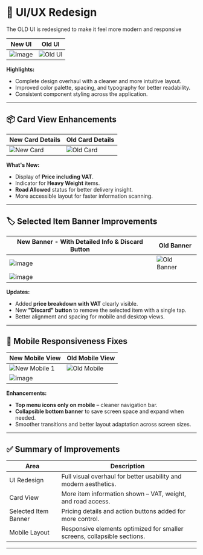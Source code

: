 # 📝 UI/UX Redesign 

The OLD UI is redesigned to make it feel more modern and responsive



| New UI                                                                                 | Old UI                                                                                 |
|----------------------------------------------------------------------------------------|----------------------------------------------------------------------------------------|
| ![image](https://github.com/user-attachments/assets/296abd33-1b33-4e47-8880-7ef231a02ea0)| ![Old UI](https://github.com/user-attachments/assets/d29c41c3-0120-4335-97e3-ce2669ee16a4) |

**Highlights:**
- Complete design overhaul with a cleaner and more intuitive layout.
- Improved color palette, spacing, and typography for better readability.
- Consistent component styling across the application.

---

## 📦 Card View Enhancements

| New Card Details                                                                      | Old Card Details                                                                      |
|----------------------------------------------------------------------------------------|----------------------------------------------------------------------------------------|
| ![New Card](https://github.com/user-attachments/assets/18904a07-4188-495c-971a-aa1f5f776089) | ![Old Card](https://github.com/user-attachments/assets/410e38c9-8d54-48ad-85ee-d859e3fd495a) |

**What's New:**
- Display of **Price including VAT**.
- Indicator for **Heavy Weight** items.
- **Road Allowed** status for better delivery insight.
- More accessible layout for faster information scanning.

---

## 🏷️ Selected Item Banner Improvements

| New Banner - With Detailed Info & Discard Button                                     | Old Banner                                                                            |
|--------------------------------------------------------------------------------------|----------------------------------------------------------------------------------------|
| ![image](https://github.com/user-attachments/assets/d2dcdb04-c2a8-4d0c-920a-f7923d89e9f8)| ![Old Banner](https://github.com/user-attachments/assets/852c8c07-dd0b-466b-ab44-1526471564a3) |
| ![image](https://github.com/user-attachments/assets/12f3185f-118c-41e2-811f-3c3f9d60547a)|                                                                                        |

**Updates:**
- Added **price breakdown with VAT** clearly visible.
- New **"Discard" button** to remove the selected item with a single tap.
- Better alignment and spacing for mobile and desktop views.

---

## 📱 Mobile Responsiveness Fixes

| New Mobile View                                                                     | Old Mobile View                                                                      |
|-------------------------------------------------------------------------------------|---------------------------------------------------------------------------------------|
| ![New Mobile 1](https://github.com/user-attachments/assets/3a000170-8680-4191-aad3-6403898e81c2) | ![Old Mobile](https://github.com/user-attachments/assets/470eb6e1-6bbb-4333-a70a-d4d5acf7da82) |
| ![image](https://github.com/user-attachments/assets/7d168015-6e48-4d79-8321-98fa1d101442)|                                                                                       |

**Enhancements:**
- **Top menu icons only on mobile** – cleaner navigation bar.
- **Collapsible bottom banner** to save screen space and expand when needed.
- Smoother transitions and better layout adaptation across screen sizes.

---

## ✅ Summary of Improvements

| Area               | Description                                                                 |
|--------------------|-----------------------------------------------------------------------------|
| UI Redesign         | Full visual overhaul for better usability and modern aesthetics.            |
| Card View           | More item information shown – VAT, weight, and road access.                 |
| Selected Item Banner| Pricing details and action buttons added for more control.                 |
| Mobile Layout       | Responsive elements optimized for smaller screens, collapsible sections.   |

---
